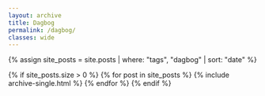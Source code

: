 ```yaml
---
layout: archive
title: Dagbog
permalink: /dagbog/
classes: wide
---
```


{% assign site_posts = site.posts | where: "tags", "dagbog" | sort: "date" %}

{% if site_posts.size > 0 %}
  {% for post in site_posts %}
    {% include archive-single.html %}
  {% endfor %}
{% endif %}
